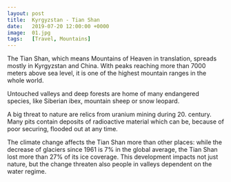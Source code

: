```yaml
---
layout: post
title:  Kyrgyzstan - Tian Shan
date:   2019-07-20 12:00:00 +0000
image:  01.jpg
tags:   [Travel, Mountains]
---
```

The Tian Shan, which means Mountains of Heaven in translation, spreads mostly in Kyrgyzstan and China. With peaks reaching more than 7000 meters above sea level, it is one of the highest mountain ranges in the whole world.

Untouched valleys and deep forests are home of many endangered species, like Siberian ibex, mountain sheep or snow leopard.

A big threat to nature are relics from uranium mining during 20. century. Many pits contain deposits of radioactive material which can be, because of poor securing, flooded out at any time.

The climate change affects the Tian Shan more than other places: while the decrease of glaciers since 1961 is 7% in the global average, the Tian Shan lost more than 27% of its ice coverage. This development impacts not just nature, but the change threaten also people in valleys dependent on the water regime.
